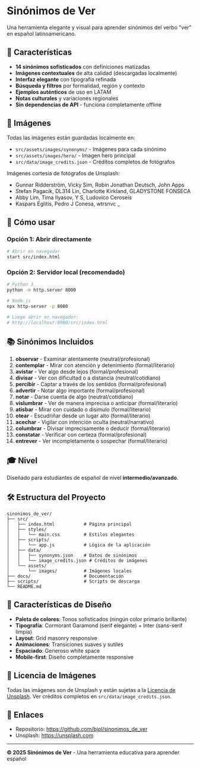 # Sinónimos de Ver

Una herramienta elegante y visual para aprender sinónimos del verbo "ver" en español latinoamericano.

## 🎨 Características

- **14 sinónimos sofisticados** con definiciones matizadas
- **Imágenes contextuales** de alta calidad (descargadas localmente)
- **Interfaz elegante** con tipografía refinada
- **Búsqueda y filtros** por formalidad, región y contexto
- **Ejemplos auténticos** de uso en LATAM
- **Notas culturales** y variaciones regionales
- **Sin dependencias de API** - funciona completamente offline

## 📸 Imágenes

Todas las imágenes están guardadas localmente en:
- `src/assets/images/synonyms/` - Imágenes para cada sinónimo
- `src/assets/images/hero/` - Imagen hero principal
- `src/data/image_credits.json` - Créditos completos de fotógrafos

Imágenes cortesía de fotógrafos de Unsplash:
- Gunnar Ridderström, Vicky Sim, Robin Jonathan Deutsch, John Apps
- Stefan Pagacik, DL314 Lin, Charlotte Kirkland, GLADYSTONE FONSECA
- Abby Lim, Tima Ilyasov, Y S, Ludovico Ceroseis
- Kaspars Eglitis, Pedro J Conesa, wtrsnvc _

## 🚀 Cómo usar

### Opción 1: Abrir directamente
```bash
# Abrir en navegador
start src/index.html
```

### Opción 2: Servidor local (recomendado)
```bash
# Python 3
python -m http.server 8000

# Node.js
npx http-server -p 8000

# Luego abrir en navegador:
# http://localhost:8000/src/index.html
```

## 📚 Sinónimos Incluidos

1. **observar** - Examinar atentamente (neutral/profesional)
2. **contemplar** - Mirar con atención y detenimiento (formal/literario)
3. **avistar** - Ver algo desde lejos (formal/profesional)
4. **divisar** - Ver con dificultad o a distancia (neutral/cotidiano)
5. **percibir** - Captar a través de los sentidos (formal/profesional)
6. **advertir** - Notar algo importante (formal/profesional)
7. **notar** - Darse cuenta de algo (neutral/cotidiano)
8. **vislumbrar** - Ver de manera imprecisa o anticipar (formal/literario)
9. **atisbar** - Mirar con cuidado o disimulo (formal/literario)
10. **otear** - Escudriñar desde un lugar alto (formal/literario)
11. **acechar** - Vigilar con intención oculta (neutral/narrativo)
12. **columbrar** - Divisar imprecisamente o deducir (formal/literario)
13. **constatar** - Verificar con certeza (formal/profesional)
14. **entrever** - Ver incompletamente o sospechar (formal/literario)

## 🎓 Nivel

Diseñado para estudiantes de español de nivel **intermedio/avanzado**.

## 🛠️ Estructura del Proyecto

```
sinonimos_de_ver/
├── src/
│   ├── index.html           # Página principal
│   ├── styles/
│   │   └── main.css         # Estilos elegantes
│   ├── scripts/
│   │   └── app.js           # Lógica de la aplicación
│   ├── data/
│   │   ├── synonyms.json    # Datos de sinónimos
│   │   └── image_credits.json # Créditos de imágenes
│   └── assets/
│       └── images/          # Imágenes locales
├── docs/                    # Documentación
├── scripts/                 # Scripts de descarga
└── README.md
```

## 📝 Características de Diseño

- **Paleta de colores**: Tonos sofisticados (ningún color primario brillante)
- **Tipografía**: Cormorant Garamond (serif elegante) + Inter (sans-serif limpia)
- **Layout**: Grid masonry responsive
- **Animaciones**: Transiciones suaves y sutiles
- **Espaciado**: Generoso white space
- **Mobile-first**: Diseño completamente responsive

## 📜 Licencia de Imágenes

Todas las imágenes son de Unsplash y están sujetas a la [Licencia de Unsplash](https://unsplash.com/license).
Ver créditos completos en `src/data/image_credits.json`.

## 🔗 Enlaces

- Repositorio: https://github.com/bjpl/sinonimos_de_ver
- Unsplash: https://unsplash.com

---

**© 2025 Sinónimos de Ver** - Una herramienta educativa para aprender español
